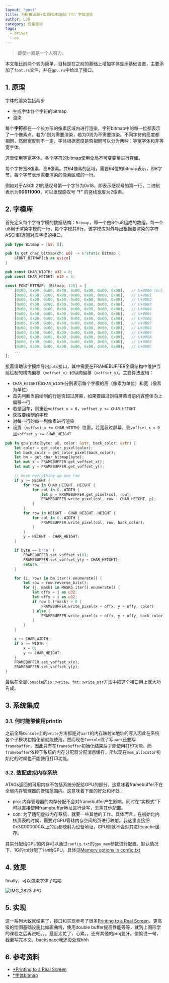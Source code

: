 ```yaml
---
layout: "post"
title: 为树莓派3B+实现HDMI驱动（三）字体渲染
author: LJR
category: 设备驱动
tags:
  - driver
  - os
---
```


> 即使一直是一个人努力。

本文相比前两个较为简单，目标是在之前的基础上增加字体显示基础设置，主要添加了`font.rs`文件，并在`gpu.rs`中给出了接口。

## 1. 原理

字体的渲染包括两步

+ 生成字体各个字符的bitmap
+ 渲染

每个**字符**都在一个长方形的像素区域内进行渲染，字符bitmap中的每一位都表示了一个像素点，若为1则为需要渲染，若为0则为不需要渲染。不同字符的高度都相同，然而宽度则不一定，字体根据宽度是否相同可以分为两种：等宽字体和非等宽字体。

这里使用等宽字体。各个字符的bitmap使用全局不可变变量进行存储。

每个字符宽8像素，高8像素。共64像素的区域，需要64位的bitmap表示，即8字节。每个字节表示需要渲染的像素区域的一行。

例如对于ASCII 21的感叹号第一个字节为0x18，即表示感叹号的第一行，二进制表示为**00011000**，可以发现感叹号 **“!”** 的竖线宽度为2像素。 

## 2. 字模库

首先定义每个字符字模的数据结构：`Bitmap`，即一个由8个u8组成的数组，每一个u8用于渲染字模的一行，每个字模共8行。该字模库对外导出根据要渲染的字符ASCII码返回对应字模的接口。

```rust
pub type Bitmap = [u8; 8];

pub fn get_char_bitmap(ch: u8) -> &'static Bitmap {
    &FONT_BITMAP[ch as usize]
}

pub const CHAR_WIDTH: u32 = 8;
pub const CHAR_HEIGHT: u32 = 8;

const FONT_BITMAP: [Bitmap; 128] = [
    [0x00, 0x00, 0x00, 0x00, 0x00, 0x00, 0x00, 0x00],   // U+0000 (nul)
    [0x00, 0x00, 0x00, 0x00, 0x00, 0x00, 0x00, 0x00],   // U+0001
    [0x00, 0x00, 0x00, 0x00, 0x00, 0x00, 0x00, 0x00],   // U+0002
    [0x00, 0x00, 0x00, 0x00, 0x00, 0x00, 0x00, 0x00],   // U+0003
    [0x00, 0x00, 0x00, 0x00, 0x00, 0x00, 0x00, 0x00],   // U+0004
    [0x00, 0x00, 0x00, 0x00, 0x00, 0x00, 0x00, 0x00],   // U+0005
    [0x00, 0x00, 0x00, 0x00, 0x00, 0x00, 0x00, 0x00],   // U+0006
    [0x00, 0x00, 0x00, 0x00, 0x00, 0x00, 0x00, 0x00],   // U+0007
    [0x00, 0x00, 0x00, 0x00, 0x00, 0x00, 0x00, 0x00],   // U+0008
    [0x00, 0x00, 0x00, 0x00, 0x00, 0x00, 0x00, 0x00],   // U+0009
    [0x00, 0x00, 0x00, 0x00, 0x00, 0x00, 0x00, 0x00],   // U+000A
    [0x00, 0x00, 0x00, 0x00, 0x00, 0x00, 0x00, 0x00],   // U+000B
    [0x00, 0x00, 0x00, 0x00, 0x00, 0x00, 0x00, 0x00],   // U+000C
    ...
];
```

接着借助该字模库导出`putc`接口，其中需要在FRAMEBUFFER全局结构中维护当前绘制的横向偏移（`voffset_x`）和纵向偏移（`voffset_y`）。主要算法逻辑：

+ `CHAR_HEIGHT`和`CHAR_WIDTH`分别表示每个字模的高（像素为单位）和宽（像素为单位）
+ 首先判断当前绘制的行是否超过屏幕，如果要超过则将屏幕当前内容整体向上偏移一行
+ 若是回车，则重设`voffset_x = 0`，`voffset_y += CHAR_HEIGHT`
+ 获取要绘制的字模
+ 对每一行的每一列像素进行渲染
+ 设置（`voffset_x += CHAR_WIDTH`）位置，若宽超过屏幕，则`voffset_x = 0`且`voffset_y += CHAR_HEIGHT`

```rust
pub fn gpu_putc(byte: u8, color: &str, back_color: &str) {
    let color = get_color_pixel(color);
    let back_color = get_color_pixel(back_color);
    let bm = get_char_bitmap(byte);
    let mut x = FRAMEBUFFER.get_voffset_x();
    let mut y = FRAMEBUFFER.get_voffset_y();

    // move everything up one row
    if y >= HEIGHT {
        for row in CHAR_HEIGHT..HEIGHT {
            for col in 0..WIDTH {
                let p = FRAMEBUFFER.get_pixel(col, row); 
                FRAMEBUFFER.write_pixel(col, row - CHAR_HEIGHT, p);
            }
        }
        for row in HEIGHT - CHAR_HEIGHT..HEIGHT {
            for col in 0..WIDTH {
                FRAMEBUFFER.write_pixel(col, row, back_color);
            }
        }
        y = HEIGHT - CHAR_HEIGHT;
    }

    if byte == b'\n' {
        FRAMEBUFFER.set_voffset_x(0);
        FRAMEBUFFER.set_voffset_y(y + CHAR_HEIGHT);
        return;
    }

    for (i, row) in bm.iter().enumerate() {
        let row = row.reverse_bits();
        for (j, mask) in MASKS.iter().enumerate() {
            let offx = j as u32;
            let offy = i as u32;
            if row & (*mask) > 0 {
                FRAMEBUFFER.write_pixel(x + offx, y + offy, color)
            } else {
                FRAMEBUFFER.write_pixel(x + offx, y + offy, back_color);
            }
        }
    }

    x += CHAR_WIDTH;
    if x >= WIDTH {
        x = 0;
        y += CHAR_HEIGHT;
    }
    FRAMEBUFFER.set_voffset_x(x);
    FRAMEBUFFER.set_voffset_y(y);
}
```

最后在全局`Console`的`io::write`，`fmt::write_str`方法中把这个接口用上就大功告成。

## 3. 系统集成

### 3.1. 何时能够使用println

之前全局`Console`上的`write`方法都是对`uart`的内存映射io地址的写入因此在系统各个子模块初始化前就能使用。然而现在`Console`除了写`uart`还要写`framebuffer`，因此只有在`framebuffer`初始化结束后才能使用打印功能。而`framebuffer`依赖于系统的内存分配器分配消息缓存，所以现在`mem_allocator`初始化的时候也不能使用打印功能。

### 3.2. 适配虚拟内存系统

ATAGs返回的可用内存不包括系统分配给GPU的部分。这意味着framebuffer不在全局内存管理器的管辖范围内。这意味着下面的好处和坏处：

+ pro: 内存管理器的内存分配不会对framebuffer产生影响。同时在“实模式”下可以直接使用framebuffer地址进行读写，无需其他配置。
+ con: 为了适配虚拟内存系统，就要一些其他的工作。具体而言，在初始化内核页表的时候，需要对GPU管辖内存空间的页进行映射。我这里直接把0x3C000000以上的页都映射为设备地址，CPU侧就不会对其进行cache缓存。

其实分配给GPU的内存可以通过`config.txt`的`gpu_mem`参数进行配置。默认情况下，1G的rpi分配了`76M`给GPU。具体见[Memory options in config.txt](https://www.raspberrypi.org/documentation/configuration/config-txt/memory.md)

## 4. 效果

finally，可以渲染字体了哈哈

![IMG_2823.JPG](https://i.loli.net/2021/04/24/dlx2Fj81s5Ec7Y9.jpg)

## 5. 实现

这一系列大致就结束了，接口和实现参考了很多[Printing to a Real Screen](https://jsandler18.github.io/tutorial/hdmi.html)。更高级的绘图基础设施比如画曲线，使用double buffer提高性能等等，就到上图形学的课程之后再说吧。。。最近太忙了，心累。。还有其他的proj要肝。偷偷说一句，截至写完本文，backspace我还没处理hhh

## 6. 参考资料

+ [*Printing to a Real Screen](https://jsandler18.github.io/tutorial/hdmi.html)
+ [*字体bitmap](https://github.com/jsandler18/raspi-kernel/blob/master/include/kernel/chars_pixels.h)
